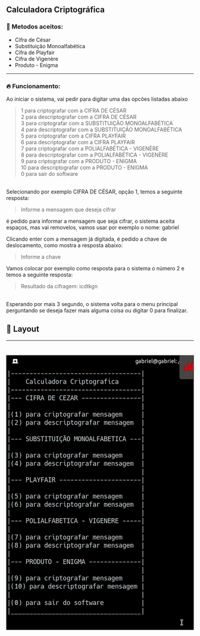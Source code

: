 ## Calculadora Criptográfica

### 🚀 Metodos aceitos:
- Cifra de César
- Substituição Monoalfabética 
- Cifra de Playfair
- Cifra de Vigenère
- Produto - Enigma
---
### 🔥 Funcionamento:

Ao iniciar o sistema, vai pedir para digitar uma das opcões listadas abaixo 
<blockquote>
1 para criptografar com a CIFRA DE CÉSAR<br>                             
2 para descriptografar com a CIFRA DE CÉSAR<br>                             
3 para criptografar com a SUBSTITUIÇÃO MONOALFABÉTICA <br>
4 para descriptografar com a SUBSTITUIÇÃO MONOALFABÉTICA <br>
5 para criptografar com a CIFRA PLAYFAIR<br>  
6 para descriptografar com a CIFRA PLAYFAIR<br>  
7 para criptografar com a POLIALFABÉTICA - VIGENÈRE  <br> 
8 para descriptografar com a POLIALFABÉTICA - VIGENÈRE  <br> 
9 para criptografar com a PRODUTO - ENIGMA<br>   
10 para descriptografar com a PRODUTO - ENIGMA<br>   
0 para sair do software  <br>
</blockquote>          
<br>
Selecionando por exemplo CIFRA DE CÉSAR, opção 1, temos a seguinte resposta:
<br>

<blockquote>Informe a mensagem que deseja cifrar </blockquote>

é pedido para informar a mensagem que seja cifrar, o sistema aceita espaços, mas vai removelos, vamos usar por exemplo o nome: gabriel

Clicando enter com a mensagem já digitada, é pedido a chave de deslocamento, como mostra a resposta abaixo: 

<blockquote> Informe a chave </blockquote>

Vamos colocar por exemplo como resposta para o sistema o número 2 e temos a seguinte resposta: 
<blockquote> Resultado da cifragem: icdtkgn </blockquote>
<br>
Esperando por mais 3 segundo, o sistema volta para o menu principal perguntando se deseja fazer mais alguma coisa ou digitar 0 para finalizar.

## 🔖 Layout
---
<h1 align="center">
    <img alt="Calculadora" title="#calc-cripto" src=".github/CalcCripto.GIF" />
</h1>